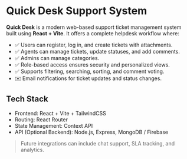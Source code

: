 # Quick Desk Support System

**Quick Desk** is a modern web-based support ticket management system built using **React + Vite**. It offers a complete helpdesk workflow where:

- ✅ Users can register, log in, and create tickets with attachments.
- ✅ Agents can manage tickets, update statuses, and add comments.
- ✅ Admins can manage categories.
- ✅ Role-based access ensures security and personalized views.
- ✅ Supports filtering, searching, sorting, and comment voting.
- ✉️ Email notifications for ticket updates and status changes.

## Tech Stack
- Frontend: React + Vite + TailwindCSS 
- Routing: React Router
- State Management: Context API
- API (Optional Backend): Node.js, Express, MongoDB / Firebase

> Future integrations can include chat support, SLA tracking, and analytics.

